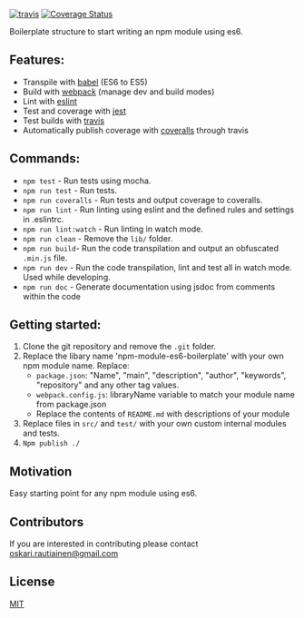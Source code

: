 [![travis][travis-image]][travis-url] [![Coverage Status][coveralls-image]][coveralls-url]

[travis-image]: https://travis-ci.org/rautio/npm-module-es6-boilerplate.svg?branch=master
[travis-url]: https://travis-ci.org/rautio/npm-module-es6-boilerplate
[coveralls-image]:https://coveralls.io/repos/github/rautio/npm-module-es6-boilerplate/badge.svg?branch=master
[coveralls-url]:https://coveralls.io/github/rautio/npm-module-es6-boilerplate?branch=master

Boilerplate structure to start writing an npm module using es6.

## Features:
* Transpile with [babel](https://babeljs.io/) (ES6 to ES5)
* Build with [webpack](https://webpack.github.io/) (manage dev and build modes)
* Lint with [eslint](https://eslint.org/)
* Test and coverage with [jest](https://facebook.github.io/jest/)
* Test builds with [travis](https://travis-ci.org/)
* Automatically publish coverage with [coveralls](https://coveralls.io/) through travis


## Commands:
* `npm test` - Run tests using mocha.
* `npm run test` - Run tests.
* `npm run coveralls` - Run tests and output coverage to coveralls.
* `npm run lint` - Run linting using eslint and the defined rules and settings in .eslintrc.
* `npm run lint:watch` - Run linting in watch mode.
* `npm run clean` - Remove the `lib/` folder.
* `npm run build`- Run the code transpilation and output an obfuscated `.min.js` file.
* `npm run dev` - Run the code transpilation, lint and test all in watch mode. Used while developing.
* `npm run doc` - Generate documentation using jsdoc from comments within the code

## Getting started:
1. Clone the git repository and remove the `.git` folder.
2. Replace the libary name 'npm-module-es6-boilerplate' with your own npm module name. Replace:
	* `package.json`: "Name", "main", "description", "author", "keywords", "repository" and any other tag values.
	* `webpack.config.js`: libraryName variable to match your module name from package.json
	* Replace the contents of `README.md` with descriptions of your module
3. Replace files in `src/` and `test/` with your own custom internal modules and tests.
4. `Npm publish ./`

## Motivation
Easy starting point for any npm module using es6.

## Contributors
If you are interested in contributing please contact oskari.rautiainen@gmail.com

## License

[MIT](https://vjpr.mit-license.org)
